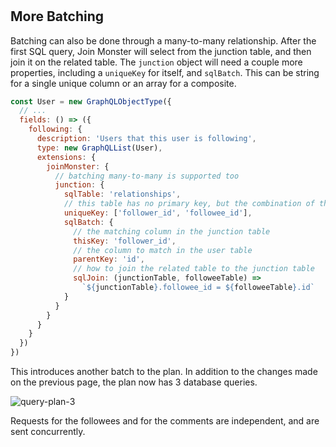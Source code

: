 #

## More Batching

Batching can also be done through a many-to-many relationship.
After the first SQL query, Join Monster will select from the junction table, and then join it on the related table.
The `junction` object will need a couple more properties, including a `uniqueKey` for itself, and `sqlBatch`.
This can be string for a single unique column or an array for a composite.

```javascript
const User = new GraphQLObjectType({
  // ...
  fields: () => ({
    following: {
      description: 'Users that this user is following',
      type: new GraphQLList(User),
      extensions: {
        joinMonster: {
          // batching many-to-many is supported too
          junction: {
            sqlTable: 'relationships',
            // this table has no primary key, but the combination of these two columns is unique
            uniqueKey: ['follower_id', 'followee_id'],
            sqlBatch: {
              // the matching column in the junction table
              thisKey: 'follower_id',
              // the column to match in the user table
              parentKey: 'id',
              // how to join the related table to the junction table
              sqlJoin: (junctionTable, followeeTable) =>
                `${junctionTable}.followee_id = ${followeeTable}.id`
            }
          }
        }
      }
    }
  })
})
```

This introduces another batch to the plan.
In addition to the changes made on the previous page, the plan now has 3 database queries.

![query-plan-3](img/query-plan-3.png)

Requests for the followees and for the comments are independent, and are sent concurrently.
